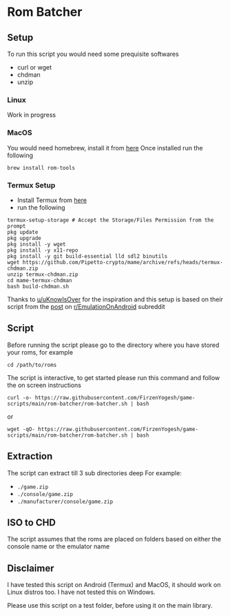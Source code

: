 # Rom Batcher
## Setup
To run this script you would need some prequisite softwares
- curl or wget
- chdman
- unzip

### Linux
Work in progress

### MacOS
You would need homebrew, install it from [here](https://brew.sh/)
Once installed run the following
```shell
brew install rom-tools
```

### Termux Setup
- Install Termux from [here](https://termux.com/)
- run the following
```shell
termux-setup-storage # Accept the Storage/Files Permission from the prompt
pkg update
pkg upgrade
pkg install -y wget
pkg install -y x11-repo
pkg install -y git build-essential lld sdl2 binutils
wget https://github.com/Pipetto-crypto/mame/archive/refs/heads/termux-chdman.zip
unzip termux-chdman.zip
cd mame-termux-chdman
bash build-chdman.sh
```

Thanks to [u/uKnowIsOver](https://www.reddit.com/user/uKnowIsOver/) for the inspiration and this setup is based on their script from the [post](https://www.reddit.com/r/EmulationOnAndroid/comments/riqu81/guidedefinitiveconvert_your_games_with_chdman_on/) on [r/EmulationOnAndroid](https://www.reddit.com/r/EmulationOnAndroid) subreddit

## Script

Before running the script please go to the directory where you have stored your roms, for example

```shell
cd /path/to/roms
```

The script is interactive, to get started please run this command and follow the on screen instructions

```shell
curl -o- https://raw.githubusercontent.com/FirzenYogesh/game-scripts/main/rom-batcher/rom-batcher.sh | bash
```

or

```shell
wget -qO- https://raw.githubusercontent.com/FirzenYogesh/game-scripts/main/rom-batcher/rom-batcher.sh | bash
```

## Extraction
The script can extract till 3 sub directories deep
For example:
- `./game.zip` 
- `./console/game.zip` 
- `./manufacturer/console/game.zip`

## ISO to CHD
The script assumes that the roms are placed on folders based on either the console name or the emulator name

## Disclaimer

I have tested this script on Android (Termux) and MacOS, it should work on Linux distros too. I have not tested this on Windows.



Please use this script on a test folder, before using it on the main library.